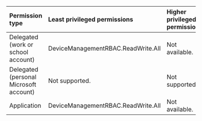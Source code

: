|Permission type|Least privileged permissions|Higher privileged permissions|
|:---|:---|:---|
|Delegated (work or school account)|DeviceManagementRBAC.ReadWrite.All|Not available.|
|Delegated (personal Microsoft account)|Not supported.|Not supported.|
|Application|DeviceManagementRBAC.ReadWrite.All|Not available.|